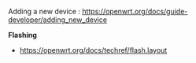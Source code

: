 Adding a new device : https://openwrt.org/docs/guide-developer/adding_new_device

**Flashing**
* https://openwrt.org/docs/techref/flash.layout

